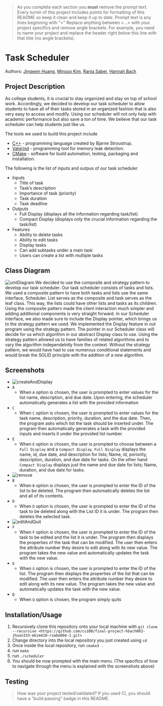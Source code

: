  > As you complete each section you **must** remove the prompt text. Every *turnin* of this project includes points for formatting of this README so keep it clean and keep it up to date. 
 > Prompt text is any lines beginning with "\>"
 > Replace anything between \<...\> with your project specifics and remove angle brackets. For example, you need to name your project and replace the header right below this line with that title (no angle brackets). 
# Task Scheduler 
 Authors: [Jingwen Huang](https://github.com/JingwenHuang233),
 [Minsoo Kim](https://github.com/minsooerickim),
 [Rania Saber](https://github.com/rsabe004),
 [Hannah Bach](https://github.com/hbach24)

## Project Description
As college students, it is crucial to stay organized and stay on top of school work. Accordingly, we decided to develop our task scheduler to allow students to have all of their tasks stored in an organized fashion that is also very easy to access and modify. Using our scheduler will not only help with academic performance but also save a ton of time. We believe that our task scheduler can help students just like us.

The tools we used to build this project include
* [C++](https://www.cplusplus.com/) - programming language created by Bjarne Stroustrup.
* [Valgrind](https://valgrind.org/) - programming tool for memory leak detection.
* [CMake](https://cmake.org/) - software for build automation, testing, packaging and installation.

The following is the list of inputs and outpus of our task scheduler
* Inputs
    * Title of task
    * Task’s description 
    * Importance of task (priority)
    * Task duration 
    * Task deadline
* Outputs
    * Full Display (displays all the information regarding task/list)
    * Compact Display (displays only the crucial information regarding the task/list)
* Features
    * Ability to delete tasks  
    * Ability to edit tasks 
    * Display tasks
    * Can add subtasks under a main task 
    * Users can create a list with multiple tasks

## Class Diagram
![umlDiagram](./imgs/umlDiagram.png)
We decided to use the composite and strategy pattern to develop our task scheduler. Our task scheduler consists of tasks and lists. We used a composite pattern to have both tasks and lists use the same interface, Scheduler. List serves as the composite and task serves as the leaf class. This way, the lists could have other lists and tasks as its children. Using the composite pattern made the client interaction much simpler and adding additional components is very straight forward. In our Scheduler interface, we also made sure to include the Display pointer, which brings us to the strategy pattern we used. We implemented the Display feature in out program using the strategy pattern. The pointer in our Scheduler class will decide for us which algorithm in our abstract Display class to use. Using the strategy pattern allowed us to have families of related algorithms and to vary the algorithm independelntly from the context. Without the strategy pattern, we would have had to use numerous conditional statements and would break the SOLID principle with the addition of a new algorithm.
 
## Screenshots
* ![createAndDisplay](./imgs/createAndDisplay.PNG)
* ```A```
    * When ```A``` option is chosen, the user is prompted to enter values for the list name, description, and due date. Upon entering, the scheduler automatically generates a list with the provided information
* ```C```
    * When ```C``` option is chosen, the user is prompted to enter values for the task name, description, priority, duration, and the due date. Then, the program asks which list the task should be inserted under. The program then automatically generates a task with the provided inputs and inserts it under the provided list number.
* ```E```
    * When ```E``` option is chosen, the user is prompted to choose between a ```Full Display``` and a ```Compact Display```. ```Full Display``` displays the name, id, due date, and description for lists; Name, id, poriority, description, duration, and due date for tasks. On the other hand ```Compact Display``` displays just the name and due date for lists; Name, duration, and due date for tasks.
* ![remove](./imgs/remove.PNG)
* ```B```
    * When ```B``` option is chosen, the user is prompted to enter the ID of the list to be deleted. The program then automatically deletes the list and all of its contents.
* ```D```
    * When ```D``` option is chosen, the user is prompted to enter the ID of the task to be deleted along with the List ID it is under. The program then deletes the selected task.
* ![editAndQuit](./imgs/editAndQuit.PNG)
* ```F```
    * When ```F``` option is chosen, the user is prompted to enter the ID of the task to be edited and the list it is under. The program then displays the properties of the task that can be modified. The user then enters the attribute number they desire to edit along with its new value. The program takes the new value and automatically updates the task with the new value.
* ```G```
    * When ```G``` option is chosen, the user is prompted to enter the ID of the list. The program then displays the properties of the list that can be modified. The user then enters the attribute number they desire to edit along with its new value. The program takes the new value and automatically updates the task with the new value.
* ```Q```
    * When ```Q``` option is chosen, the program simply quits

## Installation/Usage
1. Recursively clone this repository onto your local machine with ```git clone --recursive <https://github.com/cs100/final-project-hbach003-jhuan333-mkim410-rsabe004-1.git>```
2. Change directory into the local repository you just created using ```cd```
3. Once inside the local repository, run ```cmake3 .```
4. run ```make```
5. run ```./scheduler``` 
6. You should be now prompted with the main menu. (The specifics of how to navigate through the menu is explained with the screenshots above)

## Testing
> How was your project tested/validated? If you used CI, you should have a "build passing" badge in this README.
